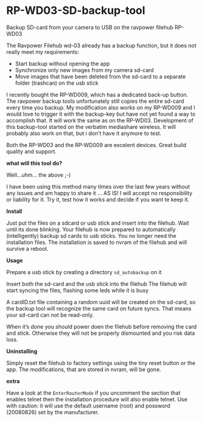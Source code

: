 # RP-WD03-SD-backup-tool

Backup SD-card from your camera to USB on the ravpower filehub RP-WD03

The Ravpower Filehub wd-03 already has a backup function, but it does not really meet my requirements:

- Start backup without opening the app
- Synchronize only new images from my camera sd-card
- Move images that have been deleted from the sd-card to a separate folder (trashcan) on the usb stick

I recently bought the RP-WD009, which has a dedicated back-up button. The ravpower backup tools unfortunately still copies the entire sd-card every time you backup. My modification also works on my RP-WD009 and I would love to trigger it with the backup-key but have not yet found a way to accomplish that. It will work the same as on the RP-WD03.
Development of this backup-tool started on the verbatim mediashare wireless. It will probably also work on that, but i don't have it anymore to test.

Both the RP-WD03 and the RP-WD009 are excelent devices. Great build quality and support. 

**what will this tool do?**

Well…uhm… the above ;-)

I have been using this method many times over the last few years without any issues and am happy to share it … AS IS! I will accept no responsibility or liability for it. Try it, test how it works and decide if you want te keep it.

**Install**

Just put the files on a sdcard or usb stick and insert into the filehub. Wait until its done blinking.
Your filehub is now prepared to automatically (intelligently) backup sd cards to usb sticks. You no longer need the installation files. The installation is saved to nvram of the filehub and will survive a reboot.

**Usage**

Prepare a usb stick by creating a directory `sd_autobackup` on it

Insert both the sd-card and the usb stick into the filehub
The filehub will start syncing the files, flashing some leds while it is busy

A cardID.txt file containing a random uuid will be created on the sd-card, so the backup tool will recognize the same card on future syncs. That means your sd-card can not be read-only.

When it’s done you should power doen the filehub before removing the card and stick. Otherwise they will not be properly dismounted and you risk data loss.

**Uninstalling**

Simply reset the filehub to factory settings using the tiny reset button or the app. The modifications, that are stored in nvram, will be gone.

**extra**

Have a look at the `EnterRouterMode` if you uncomment the section that enables telnet then the installation procedure will also enable telnet. Use with caution: it will use the default username (root) and possword (20080826) set by the manufacturer. 
